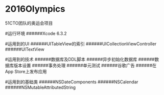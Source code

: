 # 2016Olympics
51CTO团队的奥运会项目

#运行环境
######Xcode 6.3.2

#运用到的UI
######UITableView的索引
######UICollectionViewController
######UITextView

#运用到的技术
######数据库及DDL脚本
######异步初始化数据库
######数据库版本设置
######事务处理
######单元测试
######谷歌广告
######在App Store上发布应用

#运用到的基础类
######NSDateComponents
######NSCalendar
######NSMutableAttributedString

